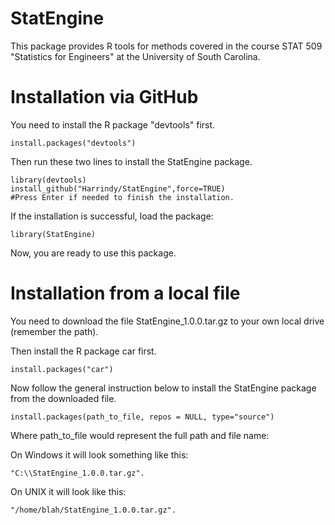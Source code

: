 # StatEngine
This package provides R tools for methods covered in the course STAT 509 "Statistics for Engineers" at the University of South Carolina.

# Installation via GitHub

You need to install the R package "devtools" first.

    install.packages("devtools")
    
Then run these two lines to install the StatEngine package.

    library(devtools)
    install_github("Harrindy/StatEngine",force=TRUE) 
    #Press Enter if needed to finish the installation.
    
If the installation is successful, load the package:

    library(StatEngine)
    
Now, you are ready to use this package.

# Installation from a local file

You need to download the file StatEngine_1.0.0.tar.gz to your own local drive (remember the path).

Then install the R package car first.

    install.packages("car")
    
Now follow the general instruction below to install the StatEngine package from the downloaded file.
    
    install.packages(path_to_file, repos = NULL, type="source")
    
Where path_to_file would represent the full path and file name:

On Windows it will look something like this: 

    "C:\\StatEngine_1.0.0.tar.gz".

On UNIX it will look like this: 

    "/home/blah/StatEngine_1.0.0.tar.gz".

